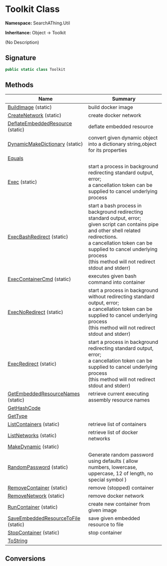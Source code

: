 # Toolkit Class
**Namespace:** SearchAThing.Util

**Inheritance:** Object → Toolkit

(No Description)

## Signature
```csharp
public static class Toolkit
```
## Methods
|**Name**|**Summary**|
|---|---|
|[BuildImage](Toolkit/BuildImage.md) (static)|build docker image|
|[CreateNetwork](Toolkit/CreateNetwork.md) (static)|create docker network|
|[DeflateEmbeddedResource](Toolkit/DeflateEmbeddedResource.md) (static)|deflate embedded resource|
|[DynamicMakeDictionary](Toolkit/DynamicMakeDictionary.md) (static)|convert given dynamic object into a dictionary string,object for its properties|
|[Equals](Toolkit/Equals.md)||
|[Exec](Toolkit/Exec.md) (static)|start a process in background redirecting standard output, error;<br/>            a cancellation token can be supplied to cancel underlying process|
|[ExecBashRedirect](Toolkit/ExecBashRedirect.md) (static)|start a bash process in background redirecting standard output, error;<br/>            given script can contains pipe and other shell related redirections.<br/>            a cancellation token can be supplied to cancel underlying process<br/>            (this method will not redirect stdout and stderr)|
|[ExecContainerCmd](Toolkit/ExecContainerCmd.md) (static)|executes given bash command into container|
|[ExecNoRedirect](Toolkit/ExecNoRedirect.md) (static)|start a process in background without redirecting standard output, error;<br/>            a cancellation token can be supplied to cancel underlying process<br/>            (this method will not redirect stdout and stderr)|
|[ExecRedirect](Toolkit/ExecRedirect.md) (static)|start a process in background redirecting standard output, error;<br/>            a cancellation token can be supplied to cancel underlying process<br/>            (this method will not redirect stdout and stderr)|
|[GetEmbeddedResourceNames](Toolkit/GetEmbeddedResourceNames.md) (static)|retrieve current executing assembly resource names|
|[GetHashCode](Toolkit/GetHashCode.md)||
|[GetType](Toolkit/GetType.md)||
|[ListContainers](Toolkit/ListContainers.md) (static)|retrieve list of containers|
|[ListNetworks](Toolkit/ListNetworks.md) (static)|retrieve list of docker networks|
|[MakeDynamic](Toolkit/MakeDynamic.md) (static)||
|[RandomPassword](Toolkit/RandomPassword.md) (static)|Generate random password using defaults ( allow numbers, lowercase, uppercase, 12 of length, no special symbol )|
|[RemoveContainer](Toolkit/RemoveContainer.md) (static)|remove (stopped) container|
|[RemoveNetwork](Toolkit/RemoveNetwork.md) (static)|remove docker network|
|[RunContainer](Toolkit/RunContainer.md) (static)|create new container from given image|
|[SaveEmbeddedResourceToFile](Toolkit/SaveEmbeddedResourceToFile.md) (static)|save given embedded resource to file|
|[StopContainer](Toolkit/StopContainer.md) (static)|stop container|
|[ToString](Toolkit/ToString.md)||
## Conversions
